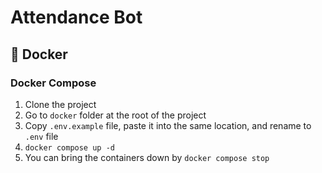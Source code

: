 # Attendance Bot

## 🐳 Docker

### Docker Compose

1. Clone the project
2. Go to `docker` folder at the root of the project
3. Copy `.env.example` file, paste it into the same location, and rename to `.env` file
4. `docker compose up -d`
5. You can bring the containers down by `docker compose stop`

